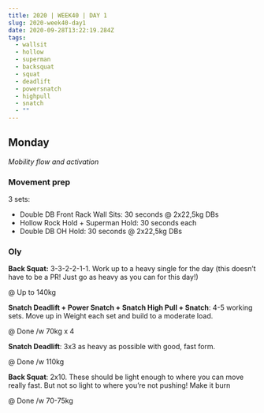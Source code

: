 ```yaml
---
title: 2020 | WEEK40 | DAY 1
slug: 2020-week40-day1
date: 2020-09-28T13:22:19.284Z
tags:
  - wallsit
  - hollow
  - superman
  - backsquat
  - squat
  - deadlift
  - powersnatch
  - highpull
  - snatch
  - ""
---
```

## Monday

*Mobility flow and activation*

### Movement prep

3 sets:

* Double DB Front Rack Wall Sits: 30 seconds @ 2x22,5kg DBs
* Hollow Rock Hold + Superman Hold: 30 seconds each
* Double DB OH Hold: 30 seconds @ 2x22,5kg DBs

### Oly

**Back Squat:** 3-3-2-2-1-1. Work up to a heavy single for the day (this doesn’t have to be a PR! Just go as heavy as you can for this day!)

@ Up to 140kg

**Snatch Deadlift + Power Snatch + Snatch High Pull + Snatch**: 4-5 working sets. Move up in Weight each set and build to a moderate load.

@ Done /w 70kg x 4

**Snatch Deadlift**: 3x3 as heavy as possible with good, fast form.

@ Done /w 110kg

**Back Squat**: 2x10. These should be light enough to where you can move really fast. But not so light to where you’re not pushing! Make it burn

@ Done /w 70-75kg